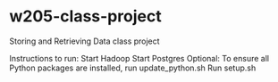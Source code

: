 # w205-class-project
Storing and Retrieving Data class project


Instructions to run:
Start Hadoop
Start Postgres
Optional: To ensure all Python packages are installed, run update_python.sh
Run setup.sh


